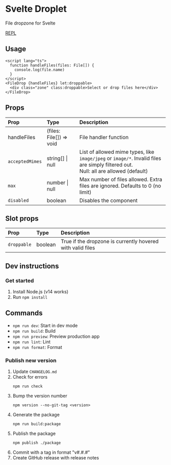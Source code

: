 # Svelte Droplet

File dropzone for Svelte

[REPL](https://svelte.dev/repl/961863cf346c474888b658b98dcbf287?version=3.46.4)

## Usage

```svelte
<script lang="ts">
  function handleFiles(files: File[]) {
    console.log(file.name)
  }
</script>
<FileDrop {handleFiles} let:droppable>
  <div class="zone" class:droppable>Select or drop files here</div>
</FileDrop>
```

## Props
| Prop            | Type                    | Description           |
| :-------------- | :---------------        | :-------------------- |
| handleFiles     | (files: File[]) => void | File handler function |
| `acceptedMimes` | string[] \| null        | List of allowed mime types, like `image/jpeg` or `image/*`. Invalid files are simply filtered out.<br>Null: all are allowed (default) |
| `max`           | number \| null          | Max number of files allowed. Extra files are ignored. Defaults to 0 (no limit) |
| `disabled`      | boolean                 | Disables the component |

## Slot props
| Prop         | Type     | Description   |
| :----------- | :------- | :------------ |
| `droppable`  | boolean  | True if the dropzone is currently hovered with valid files |

## Dev instructions

### Get started

1. Install Node.js (v14 works)
2. Run `npm install`

## Commands

- `npm run dev`: Start in dev mode
- `npm run build`: Build
- `npm run preview`: Preview production app
- `npm run lint`: Lint
- `npm run format`: Format

### Publish new version

1. Update `CHANGELOG.md`
2. Check for errors
    ```
    npm run check
    ```
3. Bump the version number
    ```
    npm version --no-git-tag <version>
    ```
4. Generate the package
    ```
    npm run build:package
    ```
5. Publish the package
    ```
    npm publish ./package
    ```
6. Commit with a tag in format "v#.#.#"
7. Create GitHub release with release notes
